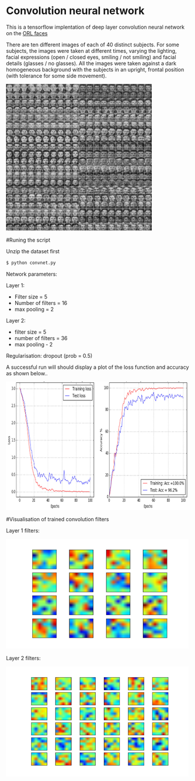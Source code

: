 # Convolution neural network

This is a tensorflow implentation of deep layer convolution neural network on the [ORL faces](http://www.cl.cam.ac.uk/research/dtg/attarchive/facedatabase.html)

There are ten different images of each of 40 distinct subjects. For some subjects, the images were taken at different times, varying the lighting, facial expressions (open / closed eyes, smiling / not smiling) and facial details (glasses / no glasses). All the images were taken against a dark homogeneous background with the subjects in an upright, frontal position (with tolerance for some side movement).

<img src="faces.gif" width="400" height="400" />

#Runing the script

Unzip the dataset first 
```sh
$ python convnet.py
```
Network parameters:

Layer 1:

* Filter size = 5        
* Number of filters = 16
* max pooling = 2        

Layer 2:

* filter size  = 5          
* number of filters = 36
* max pooling - 2

Regularisation:  dropout (prob = 0.5)

A successful run will should display a plot of the loss function and accuracy as shown below..

<img src="loss.jpg" width="800" height="350" />


#Visualisation of trained convolution filters


Layer 1 filters:

<img src="layer1_1filters.png" width="500" height="300" />



Layer 2 filters:

<img src="layer2_filters.png" width="500" height="300" />
